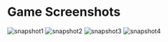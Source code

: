 # Game Screenshots

![snapshot1](screenshots/Screenshot%20-%201.png)
![snapshot2](screenshots/Screenshot%20-%202.png)
![snapshot3](screenshots/Screenshot%20-%203.png)
![snapshot4](screenshots/Screenshot%20-%204.png)



